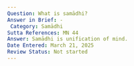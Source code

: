 ```yaml
---
Question: What is samādhi?
Answer in Brief: -
 Category: Samādhi
Sutta References: MN 44
Answer: Samādhi is unification of mind.
Date Entered: March 21, 2025
Review Status: Not started
---
```

